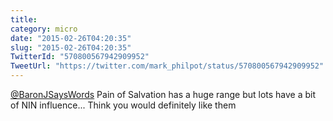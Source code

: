 ```yaml
---
title: 
category: micro
date: "2015-02-26T04:20:35"
slug: "2015-02-26T04:20:35"
TwitterId: "570800567942909952"
TweetUrl: "https://twitter.com/mark_philpot/status/570800567942909952"
---
```


[@BaronJSaysWords](https://twitter.com/BaronJSaysWords) Pain of Salvation has a
huge range but lots have a bit of NIN influence... Think you would definitely
like them
